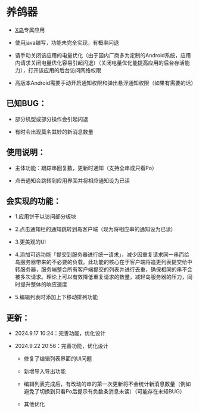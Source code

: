 # 养鸽器

- [X岛](https://www.nmbxd.com)专属应用

- 使用java编写，功能未完全实现，有概率闪退

- 请手动关闭该应用的电量优化（由于国内厂商多为定制的Android系统，应用内请求关闭电量优化容易引起闪退）（关闭电量优化能提高应用的后台存活能力），打开该应用的后台访问网络权限

- 高版本Android需要手动开启通知权限和弹出悬浮通知权限（如果有需要的话）

## 已知BUG：

 - 部分机型或部分操作会引起闪退
 
 - 有时会出现莫名其妙的新消息数量

## 使用说明：

 - 主体功能：跟踪串回复数，更新时通知（支持全串或只看Po）

 - 点击通知会跳转到应用界面并将相应通知设为已读

## 会实现的功能：

 - 1.应用饼干以访问部分板块

 - 2.点击通知栏的通知跳转到岛客户端（现为将相应串的通知设为已读)

 - 3.更美观的UI

 - 4.添加可选功能「提交到服务器进行统一请求」，减少因重复请求同一串而给岛服务器带来的不必要的负载。此功能的核心在于客户端将追更列表提交给中转服务器，服务端整合所有客户端提交的列表并进行去重，确保相同的串不会被多次请求。理论上可以有效降低重复请求的数量，减轻岛服务器的压力，同时提升整体的响应速度
 
 - 5.编辑列表时添加上下移动排列功能

## 更新：

 - 2024.9.17 10:24：完善功能，优化设计
 
 - 2024.9.22 20:56：完善功能，优化设计
 
   - 修复了编辑列表界面的UI问题
   
   - 新增导入导出功能
   
   - 编辑列表完成后，有改动的串的第一次更新将不会统计新消息数量（例如避免了切换到只看Po后提示有负数条消息未读）（可能存在未知BUG）
   
   - 其他优化
